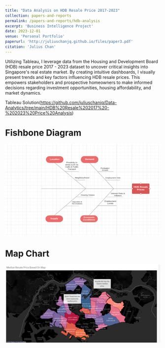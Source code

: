 ```yaml
---
title: "Data Analysis on HDB Resale Price 2017-2023"
collection: papers-and-reports
permalink: /papers-and-reports/hdb-analysis
excerpt: 'Business Intelligence Project'
date: 2023-12-01
venue: 'Personal Portfolio'
paperurl: 'http://juliuschanjq.github.io/files/paper3.pdf'
citation: 'Julius Chan'
---
```


Utilizing Tableau, I leverage data from the Housing and Development Board (HDB) resale price 2017 - 2023 dataset to uncover critical insights into Singapore's real estate market. By creating intuitive dashboards, I visually present trends and key factors influencing HDB resale prices. This empowers stakeholders and prospective homeowners to make informed decisions regarding investment opportunities, housing affordability, and market dynamics.

Tableau Solution(https://github.com/juliuschanjq/Data-Analytics/tree/main/HDB%20Resale%202017%20-%202023%20Price%20Analysis)

Fishbone Diagram 
======
![](/images/fishbone.png)

Map Chart
======
![](/images/map.png)
